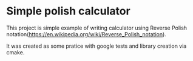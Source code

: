 # Simple polish calculator
This project is simple example of writing calculator using Reverse Polish notation(https://en.wikipedia.org/wiki/Reverse_Polish_notation).

It was created as some pratice with google tests and library creation via cmake.

